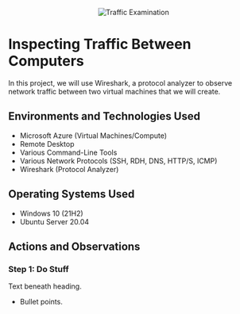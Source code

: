 <p align="center">
<img src="https://i.imgur.com/Ua7udoS.png" alt="Traffic Examination"/>
</p>

<h1>Inspecting Traffic Between Computers</h1>
In this project, we will use Wireshark, a protocol analyzer to observe network traffic between two virtual machines that we will create. 

<h2>Environments and Technologies Used</h2>

- Microsoft Azure (Virtual Machines/Compute)
- Remote Desktop
- Various Command-Line Tools
- Various Network Protocols (SSH, RDH, DNS, HTTP/S, ICMP)
- Wireshark (Protocol Analyzer)

<h2>Operating Systems Used </h2>

- Windows 10 (21H2)
- Ubuntu Server 20.04

<h2>Actions and Observations</h2>

<h3>Step 1: Do Stuff</h3>

Text beneath heading. 
- Bullet points. 
